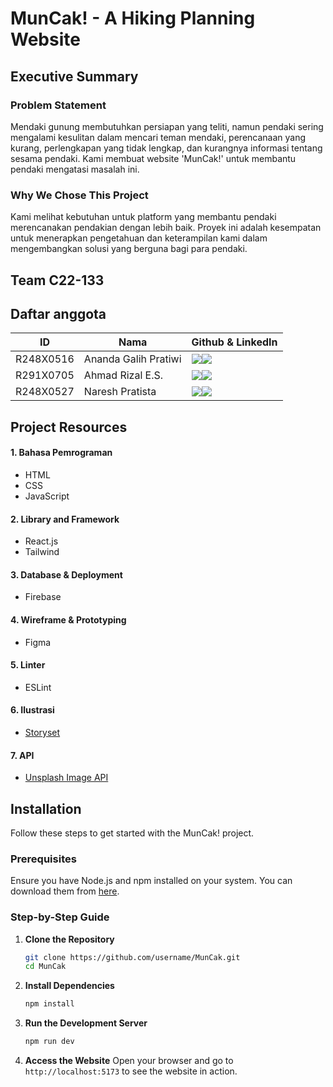 # MunCak! - A Hiking Planning Website

## Executive Summary

### Problem Statement

Mendaki gunung membutuhkan persiapan yang teliti, namun pendaki sering mengalami kesulitan dalam mencari teman mendaki, perencanaan yang kurang, perlengkapan yang tidak lengkap, dan kurangnya informasi tentang sesama pendaki. Kami membuat website 'MunCak!' untuk membantu pendaki mengatasi masalah ini.

### Why We Chose This Project

Kami melihat kebutuhan untuk platform yang membantu pendaki merencanakan pendakian dengan lebih baik. Proyek ini adalah kesempatan untuk menerapkan pengetahuan dan keterampilan kami dalam mengembangkan solusi yang berguna bagi para pendaki.

## Team C22-133

## Daftar anggota

| ID        | Nama                 | Github & LinkedIn                                                                                                                                                                                                                                                                                                                              |
| --------- | -------------------- | ---------------------------------------------------------------------------------------------------------------------------------------------------------------------------------------------------------------------------------------------------------------------------------------------------------------------------------------------- |
| R248X0516 | Ananda Galih Pratiwi | <a href="https://github.com/nandaglhp"><img src="https://img.shields.io/badge/github-%23121011.svg?style=for-the-badge&logo=github&logoColor=white" /></a><a href="https://www.linkedin.com/in/nandaglhp/"><img src="https://img.shields.io/badge/LinkedIn-0077B5?style=for-the-badge&logo=linkedin&logoColor=white" /></a>                    |
| R291X0705 | Ahmad Rizal E.S.     | <a href="https://github.com/rizalsy17"><img src="https://img.shields.io/badge/github-%23121011.svg?style=for-the-badge&logo=github&logoColor=white" /></a><a href="https://www.linkedin.com/in/hifki-yuda-pratama-37ab0b248/"><img src="https://img.shields.io/badge/LinkedIn-0077B5?style=for-the-badge&logo=linkedin&logoColor=white" /></a> |
| R248X0527 | Naresh Pratista      | <a href="https://github.com/NareshPratista28"><img src="https://img.shields.io/badge/github-%23121011.svg?style=for-the-badge&logo=github&logoColor=white" /></a><a href="https://www.linkedin.com/in/nareshpratista/"><img src="https://img.shields.io/badge/LinkedIn-0077B5?style=for-the-badge&logo=linkedin&logoColor=white" /></a>        |

## Project Resources

#### 1. Bahasa Pemrograman

- HTML
- CSS
- JavaScript

#### 2. Library and Framework

- React.js
- Tailwind

#### 3. Database & Deployment

- Firebase

#### 4. Wireframe & Prototyping

- Figma

#### 5. Linter

- ESLint

#### 6. Ilustrasi

- [Storyset](https://storyset.com/)

#### 7. API

- [Unsplash Image API](https://unsplash.com/developers)

## Installation

Follow these steps to get started with the MunCak! project.

### Prerequisites

Ensure you have Node.js and npm installed on your system. You can download them from [here](https://nodejs.org/).

### Step-by-Step Guide

1. **Clone the Repository**

   ```bash
   git clone https://github.com/username/MunCak.git
   cd MunCak
   ```

2. **Install Dependencies**

   ```bash
   npm install
   ```

3. **Run the Development Server**

   ```bash
   npm run dev
   ```

4. **Access the Website**
   Open your browser and go to `http://localhost:5173` to see the website in action.
